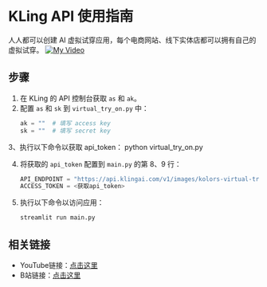 # KLing API 使用指南

人人都可以创建 AI 虚拟试穿应用，每个电商网站、线下实体店都可以拥有自己的虚拟试穿。
[![My Video](https://i9.ytimg.com/vi/ClyI32_zsRY/mqdefault.jpg?v=67123096&sqp=COyUzLgG&rs=AOn4CLDQ74qnFyXnFyGHPcdaDDJpqJCSBA)](https://www.youtube.com/watch?v=ClyI32_zsRY&t=1s)
## 步骤

1. 在 KLing 的 API 控制台获取 `as` 和 `ak`。
2. 配置 `as` 和 `sk` 到 `virtual_try_on.py` 中：
   ```python
   ak = ""  # 填写 access key
   sk = ""  # 填写 secret key

3、执行以下命令以获取 api_token：
python virtual_try_on.py

4. 将获取的 `api_token` 配置到 `main.py` 的第 8、9 行：
   ```python
   API_ENDPOINT = "https://api.klingai.com/v1/images/kolors-virtual-try-on"
   ACCESS_TOKEN = <获取api_token>
   
5. 执行以下命令以访问应用：
   ```bash
   streamlit run main.py

## 相关链接

- YouTube链接：[点击这里](https://www.youtube.com/watch?v=ClyI32_zsRY)
- B站链接：[点击这里](https://www.bilibili.com/video/BV1eMC2YNEyA/)
